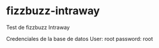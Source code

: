 # fizzbuzz-intraway

Test de fizzbuzz Intraway

Credenciales de la base de datos
User: root
password: root
